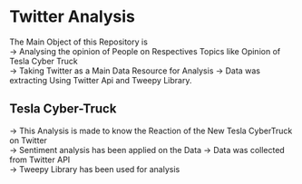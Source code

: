 # Twitter Analysis

The Main Object of this Repository is \
-> Analysing the opinion of People on Respectives Topics
like Opinion of Tesla Cyber Truck\
-> Taking Twitter as a Main Data Resource for Analysis
-> Data was extracting Using Twitter Api and Tweepy Library.


## Tesla Cyber-Truck

-> This Analysis is made to know the Reaction of the New Tesla CyberTruck  on Twitter\
-> Sentiment analysis has been applied on the Data
-> Data was collected from Twitter API\
-> Tweepy Library has been used for analysis
